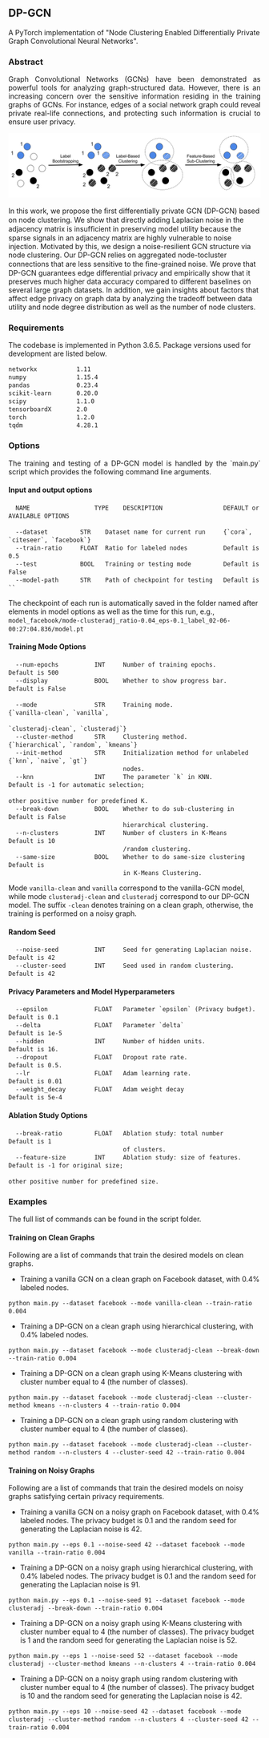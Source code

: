 ## DP-GCN
A PyTorch implementation of "Node Clustering Enabled Differentially Private Graph Convolutional Neural Networks".

### Abstract

<p align="justify">
Graph Convolutional Networks (GCNs) have been demonstrated as powerful tools for analyzing graph-structured data. However, there is an increasing concern over the sensitive information residing in the training graphs of GCNs. For instance, edges of a social network graph could reveal private real-life connections, and protecting such information is crucial to ensure user privacy.</p>
<p align="center">
<img style="float: center;" src="DP-GCN.png">
</p>
<p>
In this work, we propose the ﬁrst differentially private GCN (DP-GCN) based on node clustering. We show that directly adding Laplacian noise in the adjacency matrix is insufﬁcient in preserving model utility because the sparse signals in an adjacency matrix are highly vulnerable to noise injection. Motivated by this, we design a noise-resilient GCN structure via node clustering. Our DP-GCN relies on aggregated node-tocluster connections that are less sensitive to the ﬁne-grained noise. We prove that DP-GCN guarantees edge differential privacy and empirically show that it preserves much higher data accuracy compared to different baselines on several large graph datasets. In addition, we gain insights about factors that affect edge privacy on graph data by analyzing the tradeoff between data utility and node degree distribution as well as the number of node clusters.</p>

<!-- This repository provides a PyTorch implementation of DP-GCN as described in the paper: -->

<!-- > Node Clustering Enabled Differentially Private Graph Convolutional Neural Networks

> Wei-Lin Chiang, Xuanqing Liu, Si Si, Yang Li, Samy Bengio, Cho-Jui Hsieh.
> KDD, 2019.
> [[Paper]](https://arxiv.org/abs/1905.07953) -->


### Requirements
The codebase is implemented in Python 3.6.5. Package versions used for development are listed below.
```
networkx           1.11
numpy              1.15.4
pandas             0.23.4
scikit-learn       0.20.0
scipy              1.1.0
tensorboardX       2.0
torch              1.2.0
tqdm               4.28.1
```

### Options
<p align="justify">
The training and testing of a DP-GCN model is handled by the `main.py` script which provides the following command line arguments.</p>

#### Input and output options
```
  NAME                  TYPE    DESCRIPTION                 DEFAULT or AVAILABLE OPTIONS

  --dataset         STR    Dataset name for current run     {`cora`, `citeseer`, `facebook`}
  --train-ratio     FLOAT  Ratio for labeled nodes          Default is 0.5
  --test            BOOL   Training or testing mode         Default is False
  --model-path      STR    Path of checkpoint for testing   Default is ``
```
The checkpoint of each run is automatically saved in the folder named after elements in model options as well as the time for this run, e.g., `model_facebook/mode-clusteradj_ratio-0.04_eps-0.1_label_02-06-00:27:04.836/model.pt`

#### Training Mode Options
```
  --num-epochs          INT     Number of training epochs.           Default is 500
  --display             BOOL    Whether to show progress bar.        Default is False

  --mode                STR     Training mode.                       {`vanilla-clean`, `vanilla`, 
                                                                     `clusteradj-clean`, `clusteradj`}
  --cluster-method      STR     Clustering method.                   {`hierarchical`, `random`, `kmeans`}
  --init-method         STR     Initialization method for unlabeled  {`knn`, `naive`, `gt`}
                                nodes.
  --knn                 INT     The parameter `k` in KNN.            Default is -1 for automatic selection; 
                                                                     other positive number for predefined K.
  --break-down          BOOL    Whether to do sub-clustering in      Default is False
                                hierarchical clustering.
  --n-clusters          INT     Number of clusters in K-Means        Default is 10
                                /random clustering.
  --same-size           BOOL    Whether to do same-size clustering   Default is 
                                in K-Means Clustering.
```
Mode `vanilla-clean` and `vanilla` correspond to the vanilla-GCN model, while mode `clusteradj-clean` and `clusteradj` correspond to our DP-GCN model. The suffix `-clean` denotes training on a clean graph, otherwise, the training is performed on a noisy graph.

#### Random Seed
```
  --noise-seed          INT     Seed for generating Laplacian noise.  Default is 42
  --cluster-seed        INT     Seed used in random clustering.       Default is 42
```

#### Privacy Parameters and Model Hyperparameters

```
  --epsilon             FLOAT   Parameter `epsilon` (Privacy budget). Default is 0.1
  --delta               FLOAT   Parameter `delta`                     Default is 1e-5
  --hidden              INT     Number of hidden units.               Default is 16.
  --dropout             FLOAT   Dropout rate rate.                    Default is 0.5.
  --lr                  FLOAT   Adam learning rate.                   Default is 0.01
  --weight_decay        FLOAT   Adam weight decay                     Default is 5e-4
```


#### Ablation Study Options

```
  --break-ratio         FLOAT   Ablation study: total number         Default is 1 
                                of clusters.
  --feature-size        INT     Ablation study: size of features.    Default is -1 for original size; 
                                                                     other positive number for predefined size.
```


### Examples

The full list of commands can be found in the script folder.

#### Training on Clean Graphs

Following are a list of commands that train the desired models on clean graphs.

* Training a vanilla GCN on a clean graph on Facebook dataset, with 0.4% labeled nodes.

```
python main.py --dataset facebook --mode vanilla-clean --train-ratio 0.004
```

* Training a DP-GCN on a clean graph using hierarchical clustering, with 0.4% labeled nodes.

```
python main.py --dataset facebook --mode clusteradj-clean --break-down --train-ratio 0.004
```

* Training a DP-GCN on a clean graph using K-Means clustering with cluster number equal to 4 (the number of classes).
```
python main.py --dataset facebook --mode clusteradj-clean --cluster-method kmeans --n-clusters 4 --train-ratio 0.004
```

* Training a DP-GCN on a clean graph using random clustering with cluster number equal to 4 (the number of classes).

```
python main.py --dataset facebook --mode clusteradj-clean --cluster-method random --n-clusters 4 --cluster-seed 42 --train-ratio 0.004
```

#### Training on Noisy Graphs

Following are a list of commands that train the desired models on noisy graphs satisfying certain privacy requirements.
* Training a vanilla GCN on a noisy graph on Facebook dataset, with 0.4% labeled nodes. The privacy budget is 0.1 and the random seed for generating the Laplacian noise is 42.
```
python main.py --eps 0.1 --noise-seed 42 --dataset facebook --mode vanilla --train-ratio 0.004
```

* Training a DP-GCN on a noisy graph using hierarchical clustering, with 0.4% labeled nodes. The privacy budget is 0.1 and the random seed for generating the Laplacian noise is 91.
```
python main.py --eps 0.1 --noise-seed 91 --dataset facebook --mode clusteradj --break-down --train-ratio 0.004
```

* Training a DP-GCN on a noisy graph using K-Means clustering with cluster number equal to 4 (the number of classes). The privacy budget is 1 and the random seed for generating the Laplacian noise is 52.

```
python main.py --eps 1 --noise-seed 52 --dataset facebook --mode clusteradj --cluster-method kmeans --n-clusters 4 --train-ratio 0.004
```


* Training a DP-GCN on a noisy graph using random clustering with cluster number equal to 4 (the number of classes). The privacy budget is 10 and the random seed for generating the Laplacian noise is 42.

```
python main.py --eps 10 --noise-seed 42 --dataset facebook --mode clusteradj --cluster-method random --n-clusters 4 --cluster-seed 42 --train-ratio 0.004
```
